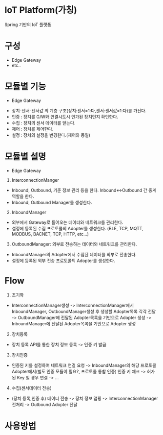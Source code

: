 # IoT Platform(가칭)
 Spring 기반의 IoT 플랫폼

# 구성
* Edge Gateway
* etc..

# 모듈별 기능
* Edge Gateway
- 장치-센서-센서값 의 계층 구조(장치:센서=1:다,센서:센서값=1:다)를 가진다.
- 인증 : 장치를 G/W와 연결시도시 인가된 장치인지 확인한다.
- 수집 : 장치의 센서 데이터를 얻는다.
- 제어 : 장치를 제어한다.
- 설정 : 장치의 설정을 변경한다.(제어와 동일)

# 모듈별 설명
* Edge Gateway
1) InterconnectionManger
- Inbound, Outbound, 기준 정보 관리 등을 한다. Inbound<->Outbound 간 중계 역할을 한다.
- Inbound, Outbound Manager를 생성한다.
2) InboundManager
- 외부에서 Gateway로 들어오는 데이터와 네트워크를 관리한다.
- 설정에 등록된 수집 프로토콜의 Adopter를 생성한다.
(BLE, TCP, MQTT, MODBUS, BACNET, TCP, HTTP, etc...)
3) OutboundManager: 외부로 전송하는 데이터와 네트워크를 관리한다. 
- InboundManager의 Adopter에서 수집된 데이터를 외부로 전송한다.
- 설정에 등록된 외부 전송 프로토콜의 Adopter를 생성한다.

# Flow
1) 초기화
- InterconnectionManager생성 -> InterconnectionManager에서 InboundManager, OutboundManager생성 후 생성할 Adopter목록 각각 전달
-> OutboundManager에 전달된 Adopter목록을 기반으로 Adopter 생성 -> InboundManager에 전달된 Adopter목록을 기반으로 Adopter 생성 
2) 장치등록
- 장치 등록 API를 통한 장치 정보 등록 -> 인증 키 발급
3) 장치인증
- 인증된 키를 설정하여 네트워크 연결 요청 -> InboundManager의 해당 프로토콜 Adopter에서(별도 인증 모듈이 필요?, 프로토콜 통합 인증) 인증 키 체크 
-> 허가된 Key 일 경우 연결 -> ...
4) 수집(센서데이터 전송)
- (장치 등록,인증 후) 데이터 전송 -> 장치 정보 맵핑 -> InterconnectionManager 전처리 -> Outbound Adopter 전달 

# 사용방법
